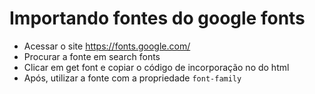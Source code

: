 # Importando fontes do google fonts
- Acessar o site https://fonts.google.com/
- Procurar a fonte em search fonts
- Clicar em get font e copiar o código de incorporação no <head> do html
- Após, utilizar a fonte com a propriedade `font-family`